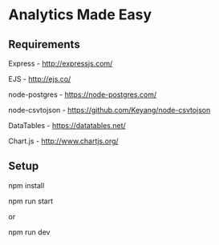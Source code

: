 # Analytics Made Easy

## Requirements
Express - http://expressjs.com/

EJS - http://ejs.co/

node-postgres - https://node-postgres.com/

node-csvtojson - https://github.com/Keyang/node-csvtojson

DataTables - https://datatables.net/

Chart.js - http://www.chartjs.org/

## Setup
npm install

npm run start 

or

npm run dev 
